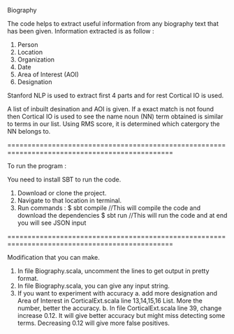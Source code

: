 Biography 

The code helps to extract useful information from any biography text that has been given. Information extracted is as follow :

1. Person
2. Location
3. Organization
4. Date
5. Area of Interest (AOI)
6. Designation


Stanford NLP is used to extract first 4 parts and for rest Cortical IO is used.

A list of inbuilt desination and AOI is given. If a exact match is not found then Cortical IO is used to see the name noun (NN) term obtained is similar to terms in our list.
Using RMS score, it is determined which catergory the NN belongs to. 


===============================================================================================

To run the program :

You need to install SBT to run the code.

1. Download or clone the project.
2. Navigate to that location in terminal.
3. Run commands : 
	$ sbt compile							//This will compile the code and download the dependencies
	$ sbt run 								//This will run the code and at end you will see JSON input


===============================================================================================

Modification that you can make.

1. In file Biography.scala, uncomment the lines to get output in pretty format.
2. In file Biography.scala, you can give any input string.
3. If you want to experiment with accuracy
	a. add more designation and Area of Interest in CorticalExt.scala line 13,14,15,16 List. More the number, better the accuracy. 
	b. In file CorticalExt.scala line 39, change increase 0.12. It will give better accuracy but might miss detecting some terms. Decreasing 0.12 will give more false positives.
	